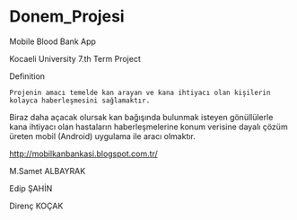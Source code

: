 Donem_Projesi
=============

Mobile Blood Bank App

Kocaeli University 7.th Term Project

Definition
  
    Projenin amacı temelde kan arayan ve kana ihtiyacı olan kişilerin kolayca haberleşmesini sağlamaktır.
Biraz daha açacak olursak kan bağışında bulunmak isteyen gönüllülerle kana ihtiyacı olan hastaların haberleşmelerine konum verisine dayalı çözüm üreten mobil (Android) uygulama ile aracı olmaktır.


http://mobilkanbankasi.blogspot.com.tr/

M.Samet ALBAYRAK

Edip ŞAHİN

Direnç KOÇAK
